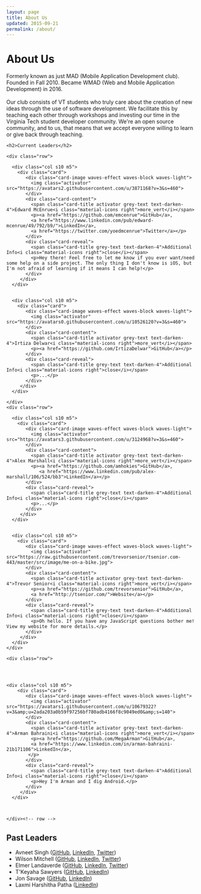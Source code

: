 ```yaml
---
layout: page
title: About Us
updated: 2015-09-21
permalink: /about/
---
```


<div class="section"><div class="container">
  <h1>About Us</h1>

  <p>Formerly known as just MAD (Mobile Application Development club). Founded in Fall 2010.
    Became WMAD (Web and Mobile Application Development) in 2016. <br><br>
  Our club consists of VT students who truly care about the creation of new ideas through the use of software development. We facilitate this by teaching each other through workshops and investing our time in the Virginia Tech student developer community. We're an open source community, and to us, that means that we accept everyone willing to learn or give back through teaching.</p>

</div></div>


<div class="section">
  <div class="container">

    <h2>Current Leaders</h2>

    <div class="row">

      <div class="col s10 m5">
        <div class="card">
           <div class="card-image waves-effect waves-block waves-light">
             <img class="activator" src="https://avatars2.githubusercontent.com/u/3871168?v=3&s=460">
           </div>
           <div class="card-content">
             <span class="card-title activator grey-text text-darken-4">Edward McEnrue<i class="material-icons right">more_vert</i></span>
             <p><a href="https://github.com/emcenrue">GitHub</a>,
             <a href="https://www.linkedin.com/pub/edward-mcenrue/49/792/b9/">LinkedIn</a>,
             <a href="https://twitter.com/yoedmcenrue">Twitter</a></p>
           </div>
           <div class="card-reveal">
             <span class="card-title grey-text text-darken-4">Additional Info<i class="material-icons right">close</i></span>
             <p>Hey there! Feel free to let me know if you ever want/need some help on a side project. The only thing I don't know is iOS, but I'm not afraid of learning if it means I can help!</p>
           </div>
         </div>
      </div>


      <div class="col s10 m5">
        <div class="card">
           <div class="card-image waves-effect waves-block waves-light">
             <img class="activator" src="https://avatars0.githubusercontent.com/u/10526120?v=3&s=460">
           </div>
           <div class="card-content">
             <span class="card-title activator grey-text text-darken-4">Irtiza Delwar<i class="material-icons right">more_vert</i></span>
             <p><a href="https://github.com/IrtizaDelwar">GitHub</a></p>
           </div>
           <div class="card-reveal">
             <span class="card-title grey-text text-darken-4">Additional Info<i class="material-icons right">close</i></span>
             <p>...</p>
           </div>
         </div>
      </div>

    </div>
    <div class="row">

      <div class="col s10 m5">
        <div class="card">
           <div class="card-image waves-effect waves-block waves-light">
             <img class="activator" src="https://avatars3.githubusercontent.com/u/3124968?v=3&s=460">
           </div>
           <div class="card-content">
             <span class="card-title activator grey-text text-darken-4">Alex Marshall<i class="material-icons right">more_vert</i></span>
             <p><a href="https://github.com/amhokies">GitHub</a>,
                <a href="https://www.linkedin.com/pub/alex-marshall/106/524/bb3">LinkedIn</a></p>
           </div>
           <div class="card-reveal">
             <span class="card-title grey-text text-darken-4">Additional Info<i class="material-icons right">close</i></span>
             <p>...</p>
           </div>
         </div>
      </div>


      <div class="col s10 m5">
        <div class="card">
           <div class="card-image waves-effect waves-block waves-light">
             <img class="activator" src="https://raw.githubusercontent.com/trevorsenior/tsenior.com-443/master/src/image/me-on-a-bike.jpg">
           </div>
           <div class="card-content">
             <span class="card-title activator grey-text text-darken-4">Trevor Senior<i class="material-icons right">more_vert</i></span>
             <p><a href="https://github.com/trevorsenior">GitHub</a>,
             <a href="http://tsenior.com/">Website</a></p>
           </div>
           <div class="card-reveal">
             <span class="card-title grey-text text-darken-4">Additional Info<i class="material-icons right">close</i></span>
             <p>Oh hello. If you have any JavaScript questions bother me! View my website for more details.</p>
           </div>
         </div>
      </div>
    </div>

    <div class="row">




	<div class="col s10 m5">
        <div class="card">
           <div class="card-image waves-effect waves-block waves-light">
             <img class="activator" src="https://avatars1.githubusercontent.com/u/10679322?v=3&amp;u=2ada203a0b59f97256bf780adb4166f8c9049ed0&amp;s=140">
           </div>
           <div class="card-content">
             <span class="card-title activator grey-text text-darken-4">Arman Bahraini<i class="material-icons right">more_vert</i></span>
             <p><a href="https://github.com/MegaArman">GitHub</a>,
             <a href="https://www.linkedin.com/in/arman-bahraini-21b171106">LinkedIn</a>,
			</p>
           </div>
           <div class="card-reveal">
             <span class="card-title grey-text text-darken-4">Additional Info<i class="material-icons right">close</i></span>
             <p>Hey I'm Arman and I dig Android.</p>
           </div>
         </div>
      </div>



    </div><!-- row -->

  </div><!-- container -->
</div><!-- section -->


<div class="section">
  <div class="container">

<h2>Past Leaders</h2>

<ul>
<li>Avneet Singh (<a href="https://github.com/avneet723">GitHub</a>, <a href="https://www.linkedin.com/in/avneets">LinkedIn</a>, <a href="https://twitter.com/avneet723">Twitter</a>)</li>
<li>Wilson Mitchell (<a href="https://github.com/mitchellw">GitHub</a>, <a href="https://www.linkedin.com/in/wilsonmitchell">LinkedIn</a>, <a href="https://twitter.com/wilsonmobile">Twitter</a>)</li>
<li>Elmer Landaverde (<a href="https://github.com/elmerland">GitHub</a>, <a href="https://www.linkedin.com/pub/elmer-landaverde/90/a38/177">LinkedIn</a>, <a href="https://twitter.com/elmerlandaverde">Twitter</a>)</li>
<li>T'Keyaha Sawyers (<a href="https://github.com/theordinaryhero">GitHub</a>, <a href="https://www.linkedin.com/in/tksawyers">LinkedIn</a>)</li>
<li>Jon Savage (<a href="https://github.com/jsavage06">GitHub</a>, <a href="https://www.linkedin.com/in/savagejon">LinkedIn</a>)</li>
<li>Laxmi Harshitha Patha (<a href="https://www.linkedin.com/pub/laxmi-harshitha-patha/65/609/387">LinkedIn</a>)</li>
</ul>


  </div>
</div>
